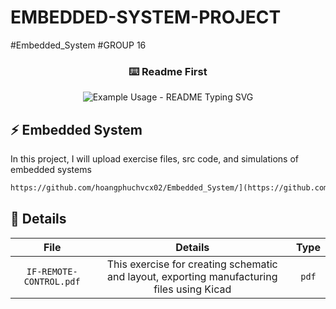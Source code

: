# EMBEDDED-SYSTEM-PROJECT
#Embedded_System #GROUP 16
<!-- https://github.com/DenverCoder1/readme-typing-svg/blob/main/README.md?plain=1! -->
<!-- markdownlint-disable MD033 MD041 -->
<p align="center">
  <h3 align="center">⌨️ Readme First</h3>
</p>

<p align="center">
  <img src="https://readme-typing-svg.demolab.com/?lines=EMBEDDED+SYSTEM+PROJECT!;IR+REMOTE+CONTROL!;&font=Fira%20Code&center=true&width=380&height=50&duration=4000&pause=1000" alt="Example Usage - README Typing SVG">
</p>



## ⚡ Embedded System
In this project, I will upload exercise files, src code, and simulations of embedded systems



```md
https://github.com/hoangphuchvcx02/Embedded_System/](https://github.com/hoangphuchvcx02/EMBEDDED-SYSTEM-PROJECT)
```


## 🔧 Details

|  File  |                                   Details                                   |  Type   |            
| :---------------: | :----------------------------------------------------------------: | :-----: | 
|   `IF-REMOTE-CONTROL.pdf`    |   This exercise for creating schematic and layout, exporting manufacturing files using Kicad | `pdf`  | 
     


